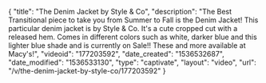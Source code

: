 {
    "title": "The Denim Jacket by Style & Co",
    "description": "The Best Transitional piece to take you from Summer to Fall is the Denim Jacket! This particular denim jacket is by Style & Co. It's a cute cropped cut with a released hem. Comes in different colors such as white, darker blue and this lighter blue shade and is currently on Sale!! These and more available at Macy's!",
    "videoid": "177203592",
    "date_created": "1536532687",
    "date_modified": "1536533130",
    "type": "captivate",
    "layout": "video",
    "url": "\/v\/the-denim-jacket-by-style-co\/177203592"
}